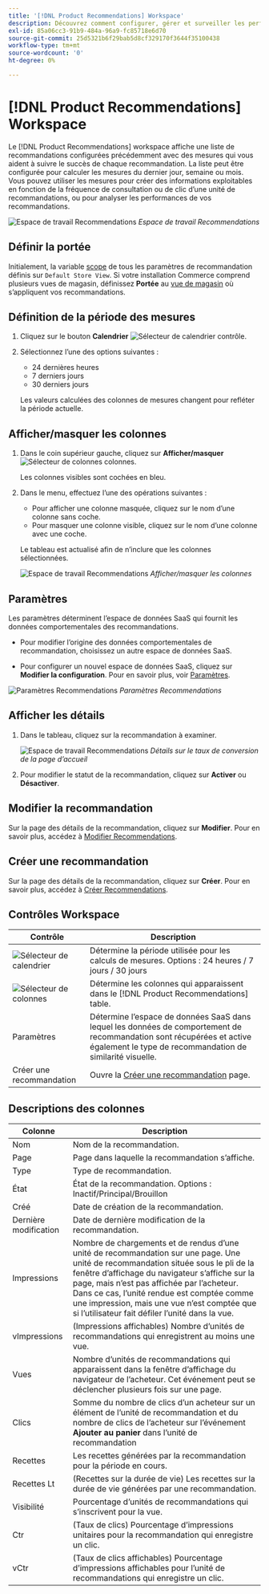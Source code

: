 ```yaml
---
title: '[!DNL Product Recommendations] Workspace'
description: Découvrez comment configurer, gérer et surveiller les performances des recommandations de produits.
exl-id: 85a06cc3-91b9-484a-96a9-fc85718e6d70
source-git-commit: 25d5321b6f29bab5d8cf329170f3644f35100438
workflow-type: tm+mt
source-wordcount: '0'
ht-degree: 0%

---
```


# [!DNL Product Recommendations] Workspace

Le [!DNL Product Recommendations] workspace affiche une liste de recommandations configurées précédemment avec des mesures qui vous aident à suivre le succès de chaque recommandation. La liste peut être configurée pour calculer les mesures du dernier jour, semaine ou mois. Vous pouvez utiliser les mesures pour créer des informations exploitables en fonction de la fréquence de consultation ou de clic d’une unité de recommandations, ou pour analyser les performances de vos recommandations.

![Espace de travail Recommendations](assets/workspace.png)
_Espace de travail Recommendations_

## Définir la portée

Initialement, la variable [scope](https://experienceleague.adobe.com/docs/commerce-admin/start/setup/websites-stores-views.html) de tous les paramètres de recommandation définis sur `Default Store View`. Si votre installation Commerce comprend plusieurs vues de magasin, définissez **Portée** au [vue de magasin](https://experienceleague.adobe.com/docs/commerce-admin/start/setup/websites-stores-views.html#scope-settings) où s’appliquent vos recommandations.

## Définition de la période des mesures

1. Cliquez sur le bouton **Calendrier** ![Sélecteur de calendrier](assets/icon-calendar.png) contrôle.

1. Sélectionnez l’une des options suivantes :

   - 24 dernières heures
   - 7 derniers jours
   - 30 derniers jours

   Les valeurs calculées des colonnes de mesures changent pour refléter la période actuelle.

## Afficher/masquer les colonnes

1. Dans le coin supérieur gauche, cliquez sur **Afficher/masquer** ![Sélecteur de colonnes](assets/icon-show-hide-columns.png) colonnes.

   Les colonnes visibles sont cochées en bleu.

1. Dans le menu, effectuez l’une des opérations suivantes :

   - Pour afficher une colonne masquée, cliquez sur le nom d’une colonne sans coche.
   - Pour masquer une colonne visible, cliquez sur le nom d’une colonne avec une coche.

   Le tableau est actualisé afin de n’inclure que les colonnes sélectionnées.

   ![Espace de travail Recommendations](assets/workspace-select-columns.png)
   _Afficher/masquer les colonnes_

## Paramètres

Les paramètres déterminent l’espace de données SaaS qui fournit les données comportementales des recommandations.

- Pour modifier l’origine des données comportementales de recommandation, choisissez un autre espace de données SaaS.

- Pour configurer un nouvel espace de données SaaS, cliquez sur **Modifier la configuration**. Pour en savoir plus, voir [Paramètres](settings.md).

![Paramètres Recommendations](assets/settings.png)
_Paramètres Recommendations_

## Afficher les détails

1. Dans le tableau, cliquez sur la recommandation à examiner.

   ![Espace de travail Recommendations](assets/recommendation-detail.png)
   _Détails sur le taux de conversion de la page d’accueil_

1. Pour modifier le statut de la recommandation, cliquez sur **Activer** ou **Désactiver**.

## Modifier la recommandation

Sur la page des détails de la recommandation, cliquez sur **Modifier**. Pour en savoir plus, accédez à [Modifier Recommendations](edit.md).

## Créer une recommandation

Sur la page des détails de la recommandation, cliquez sur **Créer**. Pour en savoir plus, accédez à [Créer Recommendations](create.md).

## Contrôles Workspace

| Contrôle | Description |
|---|---|
| ![Sélecteur de calendrier](assets/icon-calendar.png) | Détermine la période utilisée pour les calculs de mesures. Options : 24 heures / 7 jours / 30 jours |
| ![Sélecteur de colonnes](assets/icon-show-hide-columns.png) | Détermine les colonnes qui apparaissent dans le [!DNL Product Recommendations] table. |
| Paramètres | Détermine l’espace de données SaaS dans lequel les données de comportement de recommandation sont récupérées et active également le type de recommandation de similarité visuelle. |
| Créer une recommandation | Ouvre la [Créer une recommandation](create.md) page. |

## Descriptions des colonnes

| Colonne | Description |
|---|---|
| Nom | Nom de la recommandation. |
| Page | Page dans laquelle la recommandation s’affiche. |
| Type | Type de recommandation. |
| État | État de la recommandation. Options : Inactif/Principal/Brouillon |
| Créé | Date de création de la recommandation. |
| Dernière modification | Date de dernière modification de la recommandation. |
| Impressions | Nombre de chargements et de rendus d’une unité de recommandation sur une page. Une unité de recommandation située sous le pli de la fenêtre d’affichage du navigateur s’affiche sur la page, mais n’est pas affichée par l’acheteur. Dans ce cas, l’unité rendue est comptée comme une impression, mais une vue n’est comptée que si l’utilisateur fait défiler l’unité dans la vue. |
| vImpressions | (Impressions affichables) Nombre d’unités de recommandations qui enregistrent au moins une vue. |
| Vues | Nombre d’unités de recommandations qui apparaissent dans la fenêtre d’affichage du navigateur de l’acheteur. Cet événement peut se déclencher plusieurs fois sur une page. |
| Clics | Somme du nombre de clics d’un acheteur sur un élément de l’unité de recommandation et du nombre de clics de l’acheteur sur l’événement **Ajouter au panier** dans l’unité de recommandation |
| Recettes | Les recettes générées par la recommandation pour la période en cours. |
| Recettes Lt | (Recettes sur la durée de vie) Les recettes sur la durée de vie générées par une recommandation. |
| Visibilité | Pourcentage d’unités de recommandations qui s’inscrivent pour la vue. |
| Ctr | (Taux de clics) Pourcentage d’impressions unitaires pour la recommandation qui enregistre un clic. |
| vCtr | (Taux de clics affichables) Pourcentage d’impressions affichables pour l’unité de recommandations qui enregistre un clic. |
